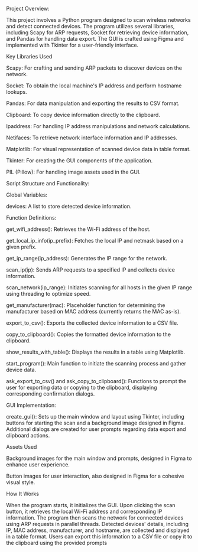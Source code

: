 Project Overview:

This project involves a Python program designed to scan wireless networks and detect connected devices. The program utilizes several libraries, including Scapy for ARP requests, Socket for retrieving device information, and Pandas for handling data export. The GUI is crafted using Figma and implemented with Tkinter for a user-friendly interface.

Key Libraries Used

Scapy: For crafting and sending ARP packets to discover devices on the network.

Socket: To obtain the local machine's IP address and perform hostname lookups.

Pandas: For data manipulation and exporting the results to CSV format.

Clipboard: To copy device information directly to the clipboard.

Ipaddress: For handling IP address manipulations and network calculations.

Netifaces: To retrieve network interface information and IP addresses.

Matplotlib: For visual representation of scanned device data in table format.

Tkinter: For creating the GUI components of the application.

PIL (Pillow): For handling image assets used in the GUI.

Script Structure and Functionality:

Global Variables:

devices: A list to store detected device information.

Function Definitions:

get_wifi_address(): Retrieves the Wi-Fi address of the host.

get_local_ip_info(ip_prefix): Fetches the local IP and netmask based on a given prefix.

get_ip_range(ip_address): Generates the IP range for the network.

scan_ip(ip): Sends ARP requests to a specified IP and collects device information.

scan_network(ip_range): Initiates scanning for all hosts in the given IP range using threading to optimize speed.

get_manufacturer(mac): Placeholder function for determining the manufacturer based on MAC address (currently returns the MAC as-is).

export_to_csv(): Exports the collected device information to a CSV file.

copy_to_clipboard(): Copies the formatted device information to the clipboard.

show_results_with_table(): Displays the results in a table using Matplotlib.

start_program(): Main function to initiate the scanning process and gather device data.

ask_export_to_csv() and ask_copy_to_clipboard(): Functions to prompt the user for exporting data or copying to the clipboard, displaying corresponding confirmation dialogs.

GUI Implementation:

create_gui(): Sets up the main window and layout using Tkinter, including buttons for starting the scan and a background image designed in Figma. Additional dialogs are created for user prompts regarding data export and clipboard actions.

Assets Used

Background images for the main window and prompts, designed in Figma to enhance user experience.

Button images for user interaction, also designed in Figma for a cohesive visual style.

How It Works

When the program starts, it initializes the GUI. Upon clicking the scan button, it retrieves the local Wi-Fi address and corresponding IP information. The program then scans the network for connected devices using ARP requests in parallel threads. Detected devices' details, including IP, MAC address, manufacturer, and hostname, are collected and displayed in a table format. Users can export this information to a CSV file or copy it to the clipboard using the provided prompts
